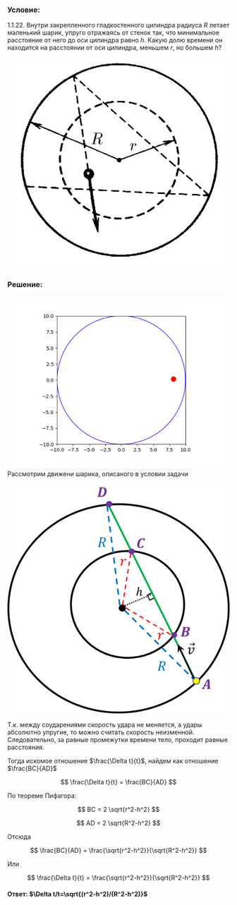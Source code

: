 ###  Условие:

$1.1.22.$ Внутри закрепленного гладкостенного цилиндра радиуса $R$ летает маленький шарик, упруго отражаясь от стенок так, что минимальное расстояние от него до оси цилиндра равно $h$. Какую долю времени он находится на расстоянии от оси цилиндра, меньшем $r$, но большем $h$?

![ К задаче 1.1.22 |593x563, 34%](../../img/1.1.22/statement.png)

###  Решение:

![ Соударение о стенки цилиндра |640x480, 42%](../../img/1.1.22/animation.gif)

Рассмотрим движени шарика, описаного в условии задачи

![ Путь шарика между соударениями |593x613, 42%](../../img/1.1.22/drawing.png)

Т.к. между соударениями скорость удара не меняется, а удары абсолютно упругие, то можно считать скорость неизменной. Следовательно, за равные промежутки времени тело, проходит равные расстояния.

Тогда искомое отношение $\frac{\Delta t}{t}$, найдем как отношение $\frac{BC}{AD}$

$$
\frac{\Delta t}{t} = \frac{BC}{AD}
$$

По теореме Пифагора:

$$
BC = 2 \sqrt{r^2-h^2}
$$

$$
AD = 2 \sqrt{R^2-h^2}
$$

Отсюда

$$
\frac{BC}{AD} = \frac{\sqrt{r^2-h^2}}{\sqrt{R^2-h^2}}
$$

Или

$$
\frac{\Delta t}{t} = \frac{\sqrt{r^2-h^2}}{\sqrt{R^2-h^2}}
$$

#### Ответ: $\Delta t/t=\sqrt{(r^2-h^2)/(R^2-h^2)}$